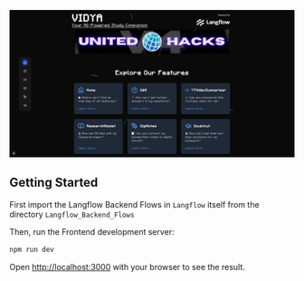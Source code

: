 ![HomeScreen](/public/home.jpeg)

## Getting Started

First import the Langflow Backend Flows in `Langflow` itself from the directory `Langflow_Backend_Flows` 


Then, run the Frontend development server:

```bash
npm run dev
```

Open [http://localhost:3000](http://localhost:3000) with your browser to see the result.

